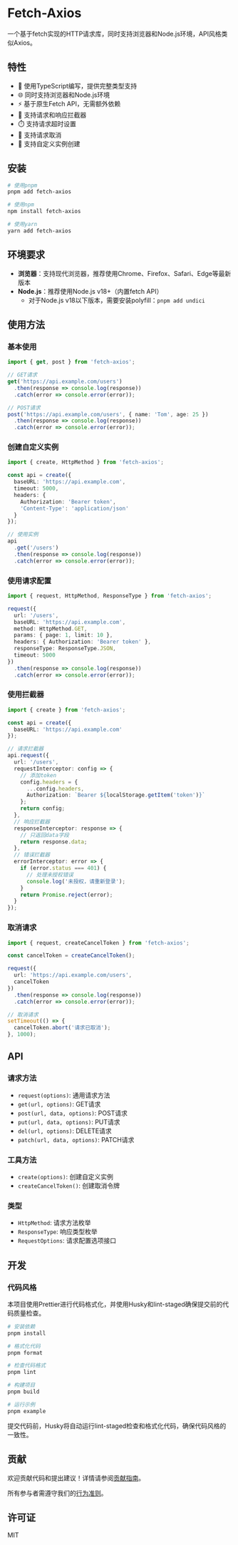 # Fetch-Axios

一个基于fetch实现的HTTP请求库，同时支持浏览器和Node.js环境，API风格类似Axios。

## 特性

- 💪 使用TypeScript编写，提供完整类型支持
- 🌐 同时支持浏览器和Node.js环境
- ⚡ 基于原生Fetch API，无需额外依赖
- 🧩 支持请求和响应拦截器
- ⏱️ 支持请求超时设置
- 🚫 支持请求取消
- 🔄 支持自定义实例创建

## 安装

```bash
# 使用pnpm
pnpm add fetch-axios

# 使用npm
npm install fetch-axios

# 使用yarn
yarn add fetch-axios
```

## 环境要求

- **浏览器**：支持现代浏览器，推荐使用Chrome、Firefox、Safari、Edge等最新版本
- **Node.js**：推荐使用Node.js v18+（内置fetch API）
  - 对于Node.js v18以下版本，需要安装polyfill：`pnpm add undici`

## 使用方法

### 基本使用

```typescript
import { get, post } from 'fetch-axios';

// GET请求
get('https://api.example.com/users')
  .then(response => console.log(response))
  .catch(error => console.error(error));

// POST请求
post('https://api.example.com/users', { name: 'Tom', age: 25 })
  .then(response => console.log(response))
  .catch(error => console.error(error));
```

### 创建自定义实例

```typescript
import { create, HttpMethod } from 'fetch-axios';

const api = create({
  baseURL: 'https://api.example.com',
  timeout: 5000,
  headers: {
    Authorization: 'Bearer token',
    'Content-Type': 'application/json'
  }
});

// 使用实例
api
  .get('/users')
  .then(response => console.log(response))
  .catch(error => console.error(error));
```

### 使用请求配置

```typescript
import { request, HttpMethod, ResponseType } from 'fetch-axios';

request({
  url: '/users',
  baseURL: 'https://api.example.com',
  method: HttpMethod.GET,
  params: { page: 1, limit: 10 },
  headers: { Authorization: 'Bearer token' },
  responseType: ResponseType.JSON,
  timeout: 5000
})
  .then(response => console.log(response))
  .catch(error => console.error(error));
```

### 使用拦截器

```typescript
import { create } from 'fetch-axios';

const api = create({
  baseURL: 'https://api.example.com'
});

// 请求拦截器
api.request({
  url: '/users',
  requestInterceptor: config => {
    // 添加token
    config.headers = {
      ...config.headers,
      Authorization: `Bearer ${localStorage.getItem('token')}`
    };
    return config;
  },
  // 响应拦截器
  responseInterceptor: response => {
    // 只返回data字段
    return response.data;
  },
  // 错误拦截器
  errorInterceptor: error => {
    if (error.status === 401) {
      // 处理未授权错误
      console.log('未授权，请重新登录');
    }
    return Promise.reject(error);
  }
});
```

### 取消请求

```typescript
import { request, createCancelToken } from 'fetch-axios';

const cancelToken = createCancelToken();

request({
  url: 'https://api.example.com/users',
  cancelToken
})
  .then(response => console.log(response))
  .catch(error => console.error(error));

// 取消请求
setTimeout(() => {
  cancelToken.abort('请求已取消');
}, 1000);
```

## API

### 请求方法

- `request(options)`: 通用请求方法
- `get(url, options)`: GET请求
- `post(url, data, options)`: POST请求
- `put(url, data, options)`: PUT请求
- `del(url, options)`: DELETE请求
- `patch(url, data, options)`: PATCH请求

### 工具方法

- `create(options)`: 创建自定义实例
- `createCancelToken()`: 创建取消令牌

### 类型

- `HttpMethod`: 请求方法枚举
- `ResponseType`: 响应类型枚举
- `RequestOptions`: 请求配置选项接口

## 开发

### 代码风格

本项目使用Prettier进行代码格式化，并使用Husky和lint-staged确保提交前的代码质量检查。

```bash
# 安装依赖
pnpm install

# 格式化代码
pnpm format

# 检查代码格式
pnpm lint

# 构建项目
pnpm build

# 运行示例
pnpm example
```

提交代码前，Husky将自动运行lint-staged检查和格式化代码，确保代码风格的一致性。

## 贡献

欢迎贡献代码和提出建议！详情请参阅[贡献指南](CONTRIBUTING.md)。

所有参与者需遵守我们的[行为准则](CODE_OF_CONDUCT.md)。

## 许可证

MIT
